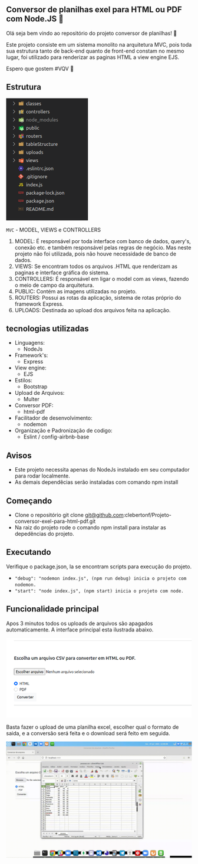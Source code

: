 ## **Conversor de planilhas exel para HTML ou PDF com Node.JS :rocket:** 

Olá seja bem vindo ao repositório do projeto conversor de planilhas! :page_with_curl:

Este projeto consiste em um sistema monolito na arquitetura MVC, pois toda sua estrutura tanto de back-end quanto de front-end constam no mesmo lugar, foi utilizado para renderizar as paginas HTML a view engine EJS.

Espero que gostem #VQV :rocket:

## Estrutura
![estrutura do projeto](./public/imgs/01-estrutura.png)

`MVC` - MODEL, VIEWS e CONTROLLERS

1. MODEL: É responsável por toda interface com banco de dados, query's, conexão etc. e também responsável pelas regras de negócio. Mas neste projeto não foi utilizada, pois não houve necessidade de banco de dados.
2.  VIEWS: Se encontram todos os arquivos .HTML que renderizam as paginas e interface gráfica do sistema.
3. CONTROLLERS: É responsável em ligar o model com as views, fazendo o meio de campo da arquitetura.
4. PUBLIC: Contém as imagens utilizadas no projeto.
5. ROUTERS:  Possui as rotas da aplicação, sistema de rotas próprio do framework Express.
6. UPLOADS: Destinada ao upload dos arquivos feita na aplicação.

## tecnologias utilizadas

- Linguagens:
  - NodeJs
- Framework's:
  - Express
- View engine:
  - EJS
- Estilos:
  - Bootstrap
- Upload de Arquivos:
  - Multer
- Conversor PDF:
  - html-pdf
- Facilitador de desenvolvimento:
  - nodemon
- Organização e Padronização de codigo:
  - Eslint / config-airbnb-base

## Avisos

- Este projeto necessita apenas do NodeJs instalado em seu computador para rodar localmente.
- As demais dependêcias serão instaladas com comando npm install

## Começando

- Clone o repositório git clone git@github.com:clebertonf/Projeto-conversor-exel-para-html-pdf.git
- Na raiz do projeto rode o comando npm install para instalar as depedências do projeto.

## Executando

Verifique o package.json, la se encontram scripts para execução do projeto.

- `"debug": "nodemon index.js", (npm run debug) inicia o projeto com nodemon.`
- `"start": "node index.js", (npm start) inicia o projeto com node.`

## Funcionalidade principal

Apos 3 minutos todos os uploads de arquivos são apagados automaticamente. A interface principal esta ilustrada
abaixo.

![funcionalidade-principal](./public/imgs/02-funcionalidade-principal.png)

Basta fazer o upload de uma planilha excel, escolher qual o formato de saida, e a conversão será feita
e o download será feito em seguida.

![conversor-de-arquivos](./public/imgs/03-conversor-gif.gif)
